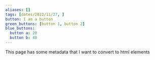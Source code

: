 ```yaml
---
aliases: []
tags: [dates/2022/11/27, ]
button: I am a button
green_buttons: [button 1, button 2]
blue_buttons: 
  button a: 20
  button b: 40
---
```


This page has some metadata that I want to convert to html elements
